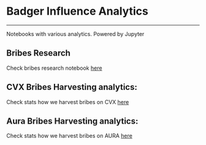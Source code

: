 # Badger Influence Analytics

---

Notebooks with various analytics.
Powered by Jupyter

## Bribes Research
Check bribes research notebook [here](https://github.com/Badger-Finance/badger-influence-analytics/blob/master/notebooks/bribes_research/bribes_research.ipynb)


## CVX Bribes Harvesting analytics:
Check stats how we harvest bribes on CVX [here](https://github.com/Badger-Finance/badger-influence-analytics/blob/master/notebooks/cvx_bribes/bribes_bvecvx_research.ipynb)

## Aura Bribes Harvesting analytics:
Check stats how we harvest bribes on AURA [here](https://github.com/Badger-Finance/badger-influence-analytics/blob/master/notebooks/aura_bribes/bribes_graviaura_research.ipynb)